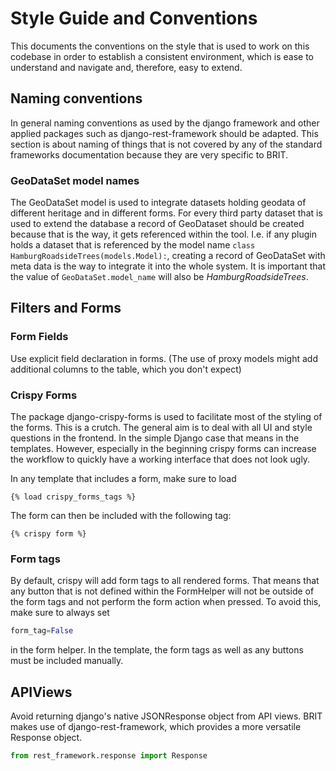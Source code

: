 # Style Guide and Conventions
This documents the conventions on the style that is used to work on this codebase in order 
to establish a consistent environment, which is ease to understand and navigate and, 
therefore, easy to extend.

## Naming conventions
In general naming conventions as used by the django framework and other applied packages
such as django-rest-framework should be adapted. This section is about naming of things
that is not covered by any of the standard frameworks documentation because they are
very specific to BRIT.
### GeoDataSet model names
The GeoDataSet model is used to integrate datasets holding geodata of different heritage
and in different forms. For every third party dataset that is used to extend the database
a record of GeoDataset should be created because that is the way, it gets referenced 
within the tool. I.e. if any plugin holds a dataset that is referenced by the model name
```class HamburgRoadsideTrees(models.Model):```, creating a record of GeoDataSet with meta data is the way to 
integrate it into the whole system. It is important that the value of
```GeoDataSet.model_name``` will also be *HamburgRoadsideTrees*.

## Filters and Forms

### Form Fields
Use explicit field declaration in forms. 
(The use of proxy models might add additional columns to the table, which you don't expect)

### Crispy Forms
The package django-crispy-forms is used to facilitate most of the styling of the forms.
This is a crutch. The general aim is to deal with all UI and style questions in the
frontend. In the simple Django case that means in the templates. However, especially in
the beginning crispy forms can increase the workflow to quickly have a working interface
that does not look ugly.

In any template that includes a form, make sure to load
````
{% load crispy_forms_tags %}
````
The form can then be included with the following tag:
````
{% crispy form %}
````

### Form tags
By default, crispy will add form tags to all rendered forms. That means that any button
that is not defined within the FormHelper will not be outside of the form tags and not
perform the form action when pressed. To avoid this, make sure to always set 
````python
form_tag=False
````
in the form helper. In the template, the form tags as well as any buttons must be
included manually.

## APIViews
Avoid returning django's native JSONResponse object from API views. BRIT makes use of
django-rest-framework, which provides a more versatile Response object.
````python
from rest_framework.response import Response
````
